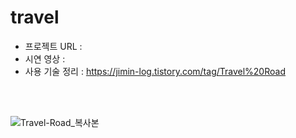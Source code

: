
# travel

- 프로젝트 URL :
- 시연 영상 : 
- 사용 기술 정리 : https://jimin-log.tistory.com/tag/Travel%20Road
<br />
<br />

![Travel-Road_복사본](https://github.com/min-log/travel/assets/98336473/af02db1d-9be9-4d39-ba08-f7f86c8d4054)
